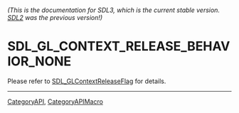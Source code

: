 ###### (This is the documentation for SDL3, which is the current stable version. [SDL2](https://wiki.libsdl.org/SDL2/) was the previous version!)
# SDL_GL_CONTEXT_RELEASE_BEHAVIOR_NONE

Please refer to [SDL_GLContextReleaseFlag](SDL_GLContextReleaseFlag) for details.

----
[CategoryAPI](CategoryAPI), [CategoryAPIMacro](CategoryAPIMacro)

